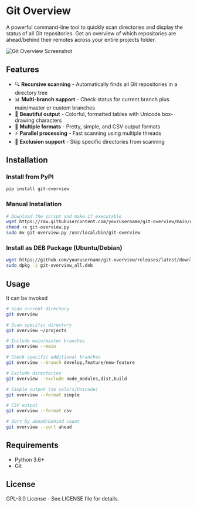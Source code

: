 # Git Overview

A powerful command-line tool to quickly scan directories and display the status of all Git repositories. Get an overview of which repositories are ahead/behind their remotes across your entire projects folder.

![Git Overview Screenshot](screenshot.png) <!-- Add your screenshot here -->

## Features

- 🔍 **Recursive scanning** - Automatically finds all Git repositories in a directory tree
- 📊 **Multi-branch support** - Check status for current branch plus main/master or custom branches
- 🎨 **Beautiful output** - Colorful, formatted tables with Unicode box-drawing characters
- 💾 **Multiple formats** - Pretty, simple, and CSV output formats
- ⚡ **Parallel processing** - Fast scanning using multiple threads
- 📁 **Exclusion support** - Skip specific directories from scanning

## Installation

### Install from PyPI
```bash
pip install git-overview
```

### Manual Installation
```bash
# Download the script and make it executable
wget https://raw.githubusercontent.com/yourusername/git-overview/main/git-overview.py
chmod +x git-overview.py
sudo mv git-overview.py /usr/local/bin/git-overview
```

### Install as DEB Package (Ubuntu/Debian)
```bash
wget https://github.com/yourusername/git-overview/releases/latest/download/git-overview_all.deb
sudo dpkg -i git-overview_all.deb
```

## Usage
It can be invoked
```bash
# Scan current directory
git overview

# Scan specific directory
git overview ~/projects

# Include main/master branches
git overview --main

# Check specific additional branches
git overview --branch develop,feature/new-feature

# Exclude directories
git overview --exclude node_modules,dist,build

# Simple output (no colors/Unicode)
git overview --format simple

# CSV output
git overview --format csv

# Sort by ahead/behind count
git overview --sort ahead
```

## Requirements
 - Python 3.6+
 - Git

## License
GPL-3.0 License - See LICENSE file for details.
